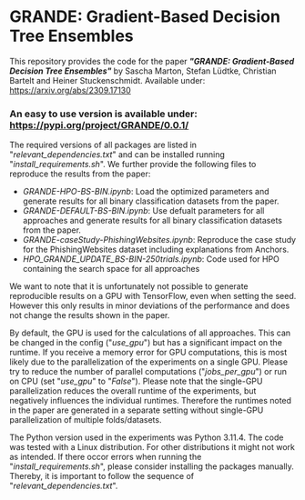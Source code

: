 # GRANDE: Gradient-Based Decision Tree Ensembles

This repository provides the code for the paper ***"GRANDE: Gradient-Based Decision Tree Ensembles"*** by Sascha Marton, Stefan Lüdtke, Christian Bartelt and Heiner Stuckenschmidt. Available under: https://arxiv.org/abs/2309.17130

### An easy to use version is available under: https://pypi.org/project/GRANDE/0.0.1/

The required versions of all packages are listed in "*relevant_dependencies.txt*" and can be installed running "*install_requirements.sh*". We further provide the following files to reproduce the results from the paper:
* *GRANDE-HPO-BS-BIN.ipynb*: Load the optimized parameters and generate results for all binary classification datasets from the paper.
* *GRANDE-DEFAULT-BS-BIN.ipynb*: Use defualt parameters for all approaches and generate results for all binary classification datasets from the paper.
* *GRANDE-caseStudy-PhishingWebsites.ipynb*: Reproduce the case study for the PhishingWebsites dataset including explanations from Anchors.
* *HPO_GRANDE_UPDATE_BS-BIN-250trials.ipynb*: Code used for HPO containing the search space for all approaches

We want to note that it is unfortunately not possible to generate reproducible results on a GPU with TensorFlow, even when setting the seed. However this only results in minor deviations of the performance and does not change the results shown in the paper.

By default, the GPU is used for the calculations of all approaches. This can be changed in the config ("*use_gpu*") but has a significant impact on the runtime. If you receive a memory error for GPU computations, this is most likely due to the parallelization of the experiments on a single GPU. Please try to reduce the number of parallel computations ("*jobs_per_gpu*") or run on CPU (set "*use_gpu*" to "*False*"). Please note that the single-GPU parallelization reduces the overall runtime of the experiments, but negatively influences the individual runtimes. Therefore the runtimes noted in the paper are generated in a separate setting without single-GPU parallelization of multiple folds/datasets.

The Python version used in the experiments was Python 3.11.4. The code was tested with a Linux distribution. For other distributions it might not work as intended. If there occor errors when running the "*install_requirements.sh*", please consider installing the packages manually. Thereby, it is important to follow the sequence of "*relevant_dependencies.txt*".
